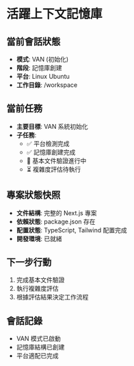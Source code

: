 # 活躍上下文記憶庫

## 當前會話狀態
- **模式**: VAN (初始化)
- **階段**: 記憶庫創建
- **平台**: Linux Ubuntu
- **工作目錄**: /workspace

## 當前任務
- **主要目標**: VAN 系統初始化
- **子任務**: 
  - ✅ 平台檢測完成
  - ✅ 記憶庫創建完成
  - 🔄 基本文件驗證進行中
  - ⏳ 複雜度評估待執行

## 專案狀態快照
- **文件結構**: 完整的 Next.js 專案
- **依賴狀態**: package.json 存在
- **配置狀態**: TypeScript, Tailwind 配置完成
- **開發環境**: 已就緒

## 下一步行動
1. 完成基本文件驗證
2. 執行複雜度評估
3. 根據評估結果決定工作流程

## 會話記錄
- VAN 模式已啟動
- 記憶庫結構已創建
- 平台適配已完成